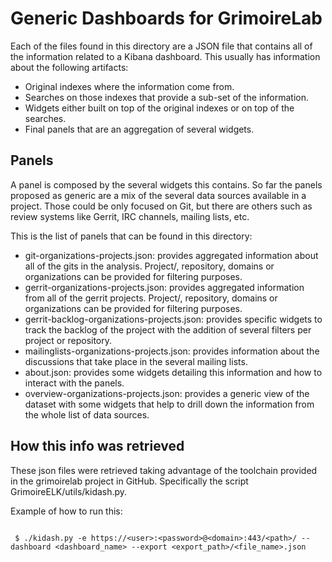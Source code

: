 Generic Dashboards for GrimoireLab
==================================

Each of the files found in this directory are a JSON file that contains all of the information related to a Kibana dashboard.
This usually has information about the following artifacts:
* Original indexes where the information come from.
* Searches on those indexes that provide a sub-set of the information.
* Widgets either built on top of the original indexes or on top of the searches.
* Final panels that are an aggregation of several widgets.

Panels
------

A panel is composed by the several widgets this contains.
So far the panels proposed as generic are a mix of the several data sources available in a project. Those could be only focused on Git, but there are others such as review systems like Gerrit, IRC channels, mailing lists, etc.

This is the list of panels that can be found in this directory:
* git-organizations-projects.json: provides aggregated information about all of the gits in the analysis. Project/, repository, domains or organizations can be provided for filtering purposes.
* gerrit-organizations-projects.json: provides aggregated information from all of the gerrit projects. Project/, repository, domains or organizations can be provided for filtering purposes.
* gerrit-backlog-organizations-projects.json: provides specific widgets to track the backlog of the project with the addition of several filters per project or repository.
* mailinglists-organizations-projects.json: provides information about the discussions that take place in the several mailing lists.
* about.json: provides some widgets detailing this information and how to interact with the panels.
* overview-organizations-projects.json: provides a generic view of the dataset with some widgets that help to drill down the information from the whole list of data sources.

How this info was retrieved
---------------------------

These json files were retrieved taking advantage of the toolchain provided in the grimoirelab project in GitHub. Specifically the script GrimoireELK/utils/kidash.py.

Example of how to run this:

```

 $ ./kidash.py -e https://<user>:<password>@<domain>:443/<path>/ --dashboard <dashboard_name> --export <export_path>/<file_name>.json

```
